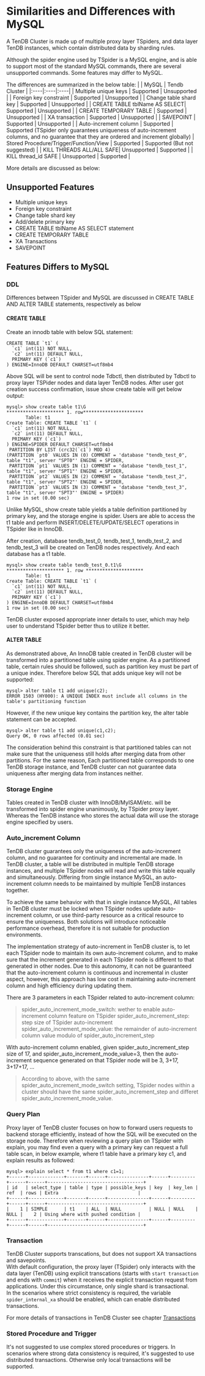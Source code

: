 <a id="jump"></a>

# Similarities and Differences with MySQL
A TenDB Cluster is made up of multiple proxy layer TSpiders, and data layer TenDB instances, which contain distributed data by sharding rules.

Although the spider engine used by TSpider is a MySQL engine, and is able to support most of the standard MySQL commands, there are several unsupported commands. Some features may differ to MySQL.

The differences are summarized in the below table:
|    | MySQL   | Tendb Cluster   |
|:----|:----|:----|
| Multiple unique keys   | Supported   | Unsupported   |
| Foreign key constraint   | Supported   | Unsupported   |
| Change table shard key | Supported   | Unsupported  |
| CREATE TABLE tblName AS SELECT| Supported   | Unsupported |
| CREATE TEMPORARY TABLE   | Supported      | Unsupported   |
| XA transaction | Supported    | Unsupported |
| SAVEPOINT | Supported   | Unsupported |
| Auto-increment column | Supported   | Supported   (TSpider only guarantees uniqueness of auto-increment columns, and no guarantee that they are ordered and increment globally)
| Stored Procedure/Trigger/Function/View   | Supported   | Supported (But not suggested)   |
| KILL THREADS ALL/ALL SAFE| Unsupported | Supported |
| KILL thread_id SAFE | Unsupported | Supported |

More details are discussed as below:

<a id="jump1"></a>  

## Unsupported Features
- Multiple unique keys
- Foreign key constraint
- Change table shard key
- Add/delete primary key
- CREATE TABLE tblName AS SELECT statement
- CREATE TEMPORARY TABLE
- XA Transactions
- SAVEPOINT

## Features Differs to MySQL

<a id="jump21"></a>

### **DDL**

Differences between TSpider and MySQL are discussed in CREATE TABLE AND ALTER TABLE statements, respectively as below

#### CREATE TABLE
Create an innodb table with below SQL statement:
```
CREATE TABLE `t1` (
  `c1` int(11) NOT NULL,
  `c2` int(11) DEFAULT NULL,
  PRIMARY KEY (`c1`)
) ENGINE=InnoDB DEFAULT CHARSET=utf8mb4
```

Above SQL will be sent to control node Tdbctl, then distributed by Tdbctl to proxy layer TSPider nodes and data layer TenDB nodes. After user got creation success confirmation, issue show create table will get below output:

```
mysql> show create table t1\G
********************* 1. row**********************
       Table: t1
Create Table: CREATE TABLE `t1` (
  `c1` int(11) NOT NULL,
  `c2` int(11) DEFAULT NULL,
  PRIMARY KEY (`c1`)
) ENGINE=SPIDER DEFAULT CHARSET=utf8mb4
 PARTITION BY LIST (crc32(`c1`) MOD 4)
(PARTITION `pt0` VALUES IN (0) COMMENT = 'database "tendb_test_0", table "t1", server "SPT0"' ENGINE = SPIDER,
 PARTITION `pt1` VALUES IN (1) COMMENT = 'database "tendb_test_1", table "t1", server "SPT1"' ENGINE = SPIDER,
 PARTITION `pt2` VALUES IN (2) COMMENT = 'database "tendb_test_2", table "t1", server "SPT2"' ENGINE = SPIDER,
 PARTITION `pt3` VALUES IN (3) COMMENT = 'database "tendb_test_3", table "t1", server "SPT3"' ENGINE = SPIDER)
1 row in set (0.00 sec)
```

Unlike MySQL, show create table yields a table definition partitioned by primary key, and the storage engine is spider. Users are able to access the t1 table and perform INSERT/DELETE/UPDATE/SELECT operations in TSpider like in InnoDB.

After creation, database tendb_test_0, tendb_test_1, tendb_test_2, and tendb_test_3 will be created on TenDB nodes  respectively. And each database has a t1 table.

```
mysql> show create table tendb_test_0.t1\G
********************* 1. row *********************
       Table: t1
Create Table: CREATE TABLE `t1` (
  `c1` int(11) NOT NULL,
  `c2` int(11) DEFAULT NULL,
  PRIMARY KEY (`c1`)
) ENGINE=InnoDB DEFAULT CHARSET=utf8mb4
1 row in set (0.00 sec)
```
TenDB cluster exposed appropriate inner details to user, which may help user to understand TSpider better thus to utilize it better.

#### ALTER TABLE
As demonstrated above, An InnoDB table created in TenDB cluster will be transformed into a partitioned table using spider engine. As a partitioned table, certain rules should be followed, such as partition key must be part of a unique index. Therefore below SQL that adds unique key will not be supported:
```
mysql> alter table t1 add unique(c2);
ERROR 1503 (HY000): A UNIQUE INDEX must include all columns in the table's partitioning function
```
However, if the new unique key contains the partition key, the alter table statement can be accepted.
```
mysql> alter table t1 add unique(c1,c2);
Query OK, 0 rows affected (0.01 sec)
```
The consideration behind this constraint is that partitioned tables can not make sure that the uniqueness still holds after merging data from other partitions. For the same reason, Each partitioned table corresponds to one TenDB storage instance, and TenDB cluster can not guarantee data uniqueness after merging data from instances neither.

<a id="jump22"></a>

### **Storage Engine**
Tables created in TenDB cluster with InnoDB/MyISAM/etc. will be transformed into spider engine unanimously, by TSpider proxy layer. Whereas the TenDB instance who stores the actual data will use the storage engine specified by users.

<a id="jump23"></a>

### **Auto_increment Column**

TenDB cluster guarantees only the uniqueness of the auto-increment column, and no guarantee for continuity and incremental are made.
In TenDB cluster, a table will be distributed in multiple TenDB storage instances, and multiple TSpider nodes will read and write this table equally and simultaneously. Differing from single instance MySQL, an auto-increment column needs to be maintained by multiple TenDB instances together.

To achieve the same behavior with that in single instance MySQL, All tables in TenDB cluster must be locked when TSpider nodes update auto-increment column, or use third-party resource as a critical resource to ensure the uniqueness. Both solutions will introduce noticeable performance overhead, therefore it is not suitable for production environments.

The implementation strategy of auto-increment in TenDB cluster is, to let each TSpider node to maintain its own auto-increment column, and to make sure that the increment generated in each TSpider node is different to that generated in other nodes. Due to this autonomy, it can not be guaranteed that the auto-increment column is continuous and incremental in cluster aspect, however, this approach has low cost in maintaining auto-increment column and high efficiency during updating them.

There are 3 parameters in each TSpider related to auto-increment column:
> spider_auto_increment_mode_switch: wether to enable auto-increment column feature on TSpider
> spider_auto_increment_step: step size of TSpider auto-increment
> spider_auto_increment_mode_value: the remainder of auto-increment column value modulo of spider_auto_increment_step

With auto-increment column enabled, given spider_auto_increment_step size of 17, and spider_auto_increment_mode_value=3, then the auto-increment sequence generated on that TSpider node will be 3, 3+17, 3+17+17, ...
> According to above, with the same spider_auto_increment_mode_switch setting, TSpider nodes within a cluster should have the same spider_auto_increment_step and differet spider_auto_increment_mode_value.

<a id="jump24"></a>

### **Query Plan**
Proxy layer of TenDB cluster focuses on how to forward users requests to backend storage efficiently, instead of how the SQL will be executed on the storage node. Therefore when reviewing a query plan on TSpider with explain, you may find even a query with a primary key can request a full table scan, in below example, where t1 table have a primary key c1, and explain results as followed:

```
mysql> explain select * from t1 where c1=1;
+------+-------------+-------+------+---------------+------+---------+------+------+-----------------------------------+
| id   | select_type | table | type | possible_keys | key  | key_len | ref  | rows | Extra                             |
+------+-------------+-------+------+---------------+------+---------+------+------+-----------------------------------+
|    1 | SIMPLE      | t1    | ALL  | NULL          | NULL | NULL    | NULL |    2 | Using where with pushed condition |
+------+-------------+-------+------+---------------+------+---------+------+------+-----------------------------------+
```

<a id="jump25"></a>

### **Transaction**
TenDB Cluster supports transcations, but does not support XA transactions and savepoints.  
With default configuration, the proxy layer (TSpider) only interacts with the data layer (TenDB) using explicit transcations (starts with `start transaction` and ends with `commit`) when it receives the explicit transaction request from applications. Under this circumstance, only single shard is transactional.  
In the scenarios where strict consistency is required, the variable `spider_internal_xa` should be enabled, which can enable distributed transactions. 
 
For more details of transactions in TenDB Cluster see chapter [Transactions](transaction-en.md)

<a id="jump26"></a>

### **Stored Procedure and Trigger**
It's not suggested to use complex stored procedures or triggers.
In scenarios where strong data consistency is required, it's suggested to use distributed transactions. Otherwise only local transactions will be supported.
